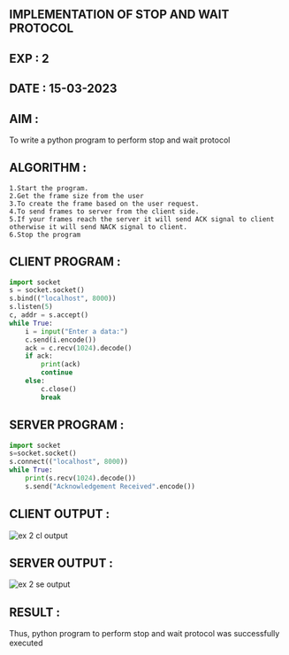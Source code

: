 ## IMPLEMENTATION OF STOP AND WAIT PROTOCOL

## EXP : 2

## DATE : 15-03-2023

## AIM :
To write a python program to perform stop and wait protocol

## ALGORITHM :
```
1.Start the program.
2.Get the frame size from the user
3.To create the frame based on the user request.
4.To send frames to server from the client side.
5.If your frames reach the server it will send ACK signal to client otherwise it will send NACK signal to client.
6.Stop the program
```

## CLIENT PROGRAM :
```python
import socket
s = socket.socket()
s.bind(("localhost", 8000))
s.listen(5)
c, addr = s.accept()
while True:
    i = input("Enter a data:")
    c.send(i.encode())
    ack = c.recv(1024).decode()
    if ack:
        print(ack)
        continue
    else:
        c.close()
        break
```

## SERVER PROGRAM :
```python
import socket
s=socket.socket()
s.connect(("localhost", 8000))
while True:
    print(s.recv(1024).decode()) 
    s.send("Acknowledgement Received".encode())
```

## CLIENT OUTPUT :

![ex 2 cl output](https://github.com/MrSanthosh-dev/EX-2/assets/117916573/cbae6761-4ed9-4d14-8615-76a76fde05bd)

## SERVER OUTPUT :

![ex 2 se output](https://github.com/MrSanthosh-dev/EX-2/assets/117916573/fe0a3cd3-0694-4a75-8acc-c82293b1b99f)

## RESULT :
Thus, python program to perform stop and wait protocol was successfully executed
